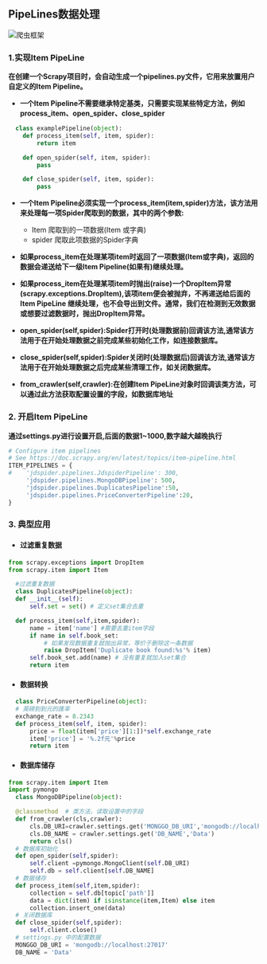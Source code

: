 ## PipeLines数据处理
![爬虫框架](E:/坚果云同步/atom书籍/爬虫知识/res/处理数据.png)

### 1.实现Item PipeLine
  **在创建一个Scrapy项目时，会自动生成一个pipelines.py文件，它用来放置用户自定义的Item Pipeline。**

  - **一个Item Pipeline不需要继承特定基类，只需要实现某些特定方法，例如process_item、open_spider、close_spider**
```python
  class examplePipeline(object):
    def process_item(self, item, spider):
        return item

    def open_spider(self, item, spider):
        pass

    def close_spider(self, item, spider):
        pass
```
  - **一个Item Pipeline必须实现一个process_item(item,spider)方法，该方法用来处理每一项Spider爬取到的数据，其中的两个参数:**

    - Item  爬取到的一项数据(Item 或字典)
    - spider 爬取此项数据的Spider字典
  - **如果process_item在处理某项item时返回了一项数据(Item或字典)，返回的数据会递送给下一级Item Pipeline(如果有)继续处理。**
  - **如果process_item在处理某项item时抛出(raise)一个DropItem异常(scrapy.exceptions.DropItem),该项item便会被抛弃，不再递送给后面的Item PipeLine 继续处理，也不会导出到文件。通常，我们在检测到无效数据或想要过滤数据时，抛出DropItem异常。**
  - **open_spider(self,spider):Spider打开时(处理数据前)回调该方法,通常该方法用于在开始处理数据之前完成某些初始化工作，如连接数据库。**
  - **close_spider(self,spider):Spider关闭时(处理数据后)回调该方法,通常该方法用于在开始处理数据之后完成某些清理工作，如关闭数据库。**
  - **from_crawler(self,crawler):在创建Item PipeLine对象时回调该类方法，可以通过此方法获取配置设置的字段，如数据库地址**
### 2. 开启Item PipeLine
**通过settings.py进行设置开启,后面的数据1~1000,数字越大越晚执行**
```python
# Configure item pipelines
# See https://doc.scrapy.org/en/latest/topics/item-pipeline.html
ITEM_PIPELINES = {
#    'jdspider.pipelines.JdspiderPipeline': 300,
     'jdspider.pipelines.MongoDBPipeline': 500,
     'jdspider.pipelines.DuplicatesPipeline':50,
     'jdspider.pipelines.PriceConverterPipeline':20,
}
```

### 3. 典型应用
  - #### 过滤重复数据
  ```python
from scrapy.exceptions import DropItem
from scrapy.item import Item

    #过滤重复数据
    class DuplicatesPipeline(object):
    def __init__(self):
        self.set = set() # 定义set集合去重

    def process_item(self,item,spider):
        name = item['name'] #需要去重item字段
        if name in self.book_set:
            # 如果发现数据重复就抛出异常，等价于删除这一条数据
            raise DropItem('Duplicate book found:%s'% item)
        self.book_set.add(name) # 没有重复就加入set集合
        return item
  ```
  - #### 数据转换
  ```python
    class PriceConverterPipeline(object):
    # 英磅到到元的匯率
    exchange_rate = 8.2343
    def process_item(self, item, spider):
        price = float(item['price'][1:])*self.exchange_rate
        item['price'] = '%.2f元'%price
        return item
  ```
  - #### 数据库储存
  ```python
  from scrapy.item import Item
  import pymongo
    class MongoDBPipeline(object):

    @classmethod  # 类方法，读取设置中的字段
    def from_crawler(cls,crawler):
        cls.DB_URI=crawler.settings.get('MONGGO_DB_URI','mongodb://localhost:27017')
        cls.DB_NAME = crawler.settings.get('DB_NAME','Data')
        return cls()
    # 数据库初始化
    def open_spider(self,spider):
        self.client =pymongo.MongoClient(self.DB_URI)
        self.db = self.client[self.DB_NAME]
    # 数据储存
    def process_item(self,item,spider):
        collection = self.db[topic['path']]
        data = dict(item) if isinstance(item,Item) else item
        collection.insert_one(data)
    # 关闭数据库
    def close_spider(self,spider):
        self.client.close()
    # settings.py 中的配置数据
    MONGGO_DB_URI = 'mongodb://localhost:27017'
    DB_NAME = 'Data'
  ```
